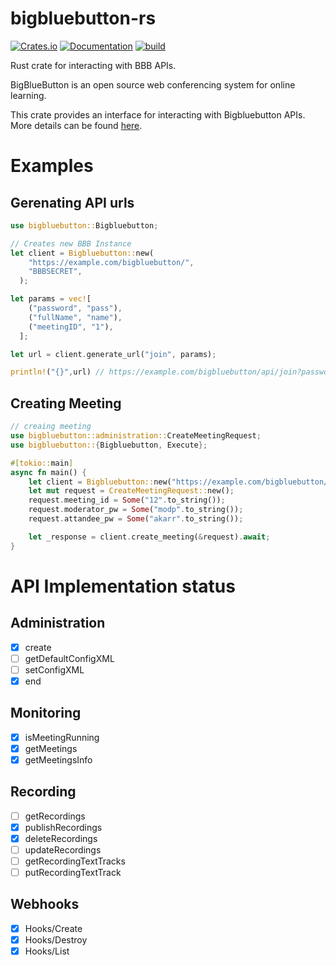 # bigbluebutton-rs

[![Crates.io](https://img.shields.io/crates/v/bigbluebutton.svg)](https://crates.io/crates/bigbluebutton)
[![Documentation](https://docs.rs/bigbluebutton/badge.svg)](https://docs.rs/bigbluebutton/)
[![build](https://github.com/KaranGauswami/bigbluebutton-rs/workflows/Rust/badge.svg)](https://github.com/KaranGauswami/bigbluebutton-rs/actions)

Rust crate for interacting with BBB APIs.

BigBlueButton is an open source web conferencing system for online learning.

This crate provides an interface for interacting with Bigbluebutton APIs.
More details can be found [here](https://docs.bigbluebutton.org/dev/api.html).

# Examples

## Gerenating API urls

```rust
use bigbluebutton::Bigbluebutton;

// Creates new BBB Instance
let client = Bigbluebutton::new(
    "https://example.com/bigbluebutton/",
    "BBBSECRET",
  );

let params = vec![
    ("password", "pass"),
    ("fullName", "name"),
    ("meetingID", "1"),
  ];

let url = client.generate_url("join", params);

println!("{}",url) // https://example.com/bigbluebutton/api/join?password=pass&fullName=name&meetingID=1&checksum=94e467c1b4b13f4452ca5d1deb9b7b74e1063aea55fe078139015a7d6311cfdf
```

## Creating Meeting

```rust
// creaing meeting
use bigbluebutton::administration::CreateMeetingRequest;
use bigbluebutton::{Bigbluebutton, Execute};

#[tokio::main]
async fn main() {
    let client = Bigbluebutton::new("https://example.com/bigbluebutton/", "secret");
    let mut request = CreateMeetingRequest::new();
    request.meeting_id = Some("12".to_string());
    request.moderator_pw = Some("modp".to_string());
    request.attandee_pw = Some("akarr".to_string());

    let _response = client.create_meeting(&request).await;
}
```

# API Implementation status

## Administration

- [x] create
- [ ] getDefaultConfigXML
- [ ] setConfigXML
- [x] end

## Monitoring

- [x] isMeetingRunning
- [x] getMeetings
- [x] getMeetingsInfo

## Recording

- [ ] getRecordings
- [x] publishRecordings
- [x] deleteRecordings
- [ ] updateRecordings
- [ ] getRecordingTextTracks
- [ ] putRecordingTextTrack

## Webhooks

- [x] Hooks/Create
- [x] Hooks/Destroy
- [x] Hooks/List

